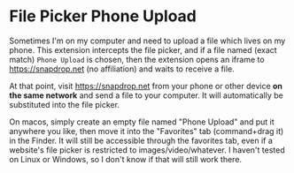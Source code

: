 # File Picker Phone Upload

Sometimes I'm on my computer and need to upload a file which lives on my phone. This extension intercepts the file picker, and if a file named (exact match) `Phone Upload` is chosen, then the extension opens an iframe to https://snapdrop.net (no affiliation) and waits to receive a file.

At that point, visit https://snapdrop.net from your phone or other device **on the same network** and send a file to your computer. It will automatically be substituted into the file picker.

On macos, simply create an empty file named "Phone Upload" and put it anywhere you like, then move it into the "Favorites" tab (command+drag it) in the Finder. It will still be accessible through the favorites tab, even if a website's file picker is restricted to images/video/whatever. I haven't tested on Linux or Windows, so I don't know if that will still work there.
